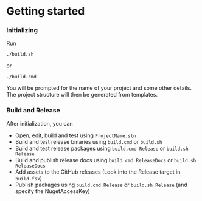 # Getting started

### Initializing

Run 

    ./build.sh
or

    ./build.cmd

You will be prompted for the name of your project and some other details. The project structure will then be generated from templates.

### Build and Release

After initialization, you can 

- Open, edit, build and test using ``ProjectName.sln``
- Build and test release binaries using ``build.cmd`` or ``build.sh `` 
- Build and test release packages using ``build.cmd Release`` or ``build.sh Release`` 
- Build and publish release docs using ``build.cmd ReleaseDocs`` or ``build.sh ReleaseDocs``
- Add assets to the GitHub releases (Look into the Release target in ``build.fsx``) 
- Publish packages using ``build.cmd Release`` or ``build.sh Release`` (and specify the NugetAccessKey) 